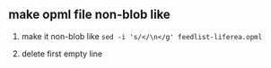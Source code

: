 
make opml file non-blob like
-----------------------------
1. make it non-blob like
   `sed -i 's/</\n</g' feedlist-liferea.opml`

2. delete first empty line


